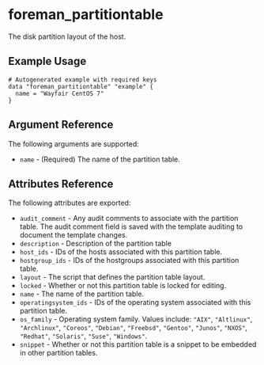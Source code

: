 # foreman_partitiontable

The disk partition layout of the host.

## Example Usage

```hcl
# Autogenerated example with required keys
data "foreman_partitiontable" "example" {
  name = "Wayfair CentOS 7"
}
```

## Argument Reference

The following arguments are supported:

- `name` - (Required) The name of the partition table.

## Attributes Reference

The following attributes are exported:

- `audit_comment` - Any audit comments to associate with the partition table. The audit comment field is saved with the template auditing to document the template changes.
- `description` - Description of the partition table
- `host_ids` - IDs of the hosts associated with this partition table.
- `hostgroup_ids` - IDs of the hostgroups associated with this partition table.
- `layout` - The script that defines the partition table layout.
- `locked` - Whether or not this partition table is locked for editing.
- `name` - The name of the partition table.
- `operatingsystem_ids` - IDs of the operating system associated with this partition table.
- `os_family` - Operating system family. Values include: `"AIX"`, `"Altlinux"`, `"Archlinux"`, `"Coreos"`, `"Debian"`, `"Freebsd"`, `"Gentoo"`, `"Junos"`, `"NXOS"`, `"Redhat"`, `"Solaris"`, `"Suse"`, `"Windows"`.
- `snippet` - Whether or not this partition table is a snippet to be embedded in other partition tables.
